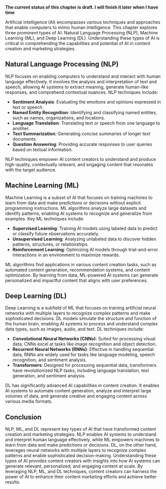 **The current status of this chapter is draft. I will finish it later when I have time**

Artificial intelligence (AI) encompasses various techniques and approaches that enable computers to mimic human intelligence. This chapter explores three prominent types of AI: Natural Language Processing (NLP), Machine Learning (ML), and Deep Learning (DL). Understanding these types of AI is critical in comprehending the capabilities and potential of AI in content creation and marketing strategies.

Natural Language Processing (NLP)
---------------------------------

NLP focuses on enabling computers to understand and interact with human language effectively. It involves the analysis and interpretation of text and speech, allowing AI systems to extract meaning, generate human-like responses, and comprehend contextual nuances. NLP techniques include:

* **Sentiment Analysis**: Evaluating the emotions and opinions expressed in text or speech.
* **Named Entity Recognition**: Identifying and classifying named entities, such as names, organizations, and locations.
* **Language Translation**: Translating text or speech from one language to another.
* **Text Summarization**: Generating concise summaries of longer text documents.
* **Question Answering**: Providing accurate responses to user queries based on textual information.

NLP techniques empower AI content creators to understand and produce high-quality, contextually relevant, and engaging content that resonates with the target audience.

Machine Learning (ML)
---------------------

Machine Learning is a subset of AI that focuses on training machines to learn from data and make predictions or decisions without explicit programming instructions. ML algorithms analyze large datasets and identify patterns, enabling AI systems to recognize and generalize from examples. Key ML techniques include:

* **Supervised Learning**: Training AI models using labeled data to predict or classify future observations accurately.
* **Unsupervised Learning**: Analyzing unlabeled data to discover hidden patterns, structures, or relationships.
* **Reinforcement Learning**: Optimizing AI models through trial-and-error interactions in an environment to maximize rewards.

ML algorithms find applications in various content creation tasks, such as automated content generation, recommendation systems, and content optimization. By learning from data, ML-powered AI systems can generate personalized and impactful content that aligns with user preferences.

Deep Learning (DL)
------------------

Deep Learning is a subfield of ML that focuses on training artificial neural networks with multiple layers to recognize complex patterns and make sophisticated decisions. DL models simulate the structure and function of the human brain, enabling AI systems to process and understand complex data types, such as images, audio, and text. DL techniques include:

* **Convolutional Neural Networks (CNNs)**: Suited for processing visual data, CNNs excel at tasks like image recognition and object detection.
* **Recurrent Neural Networks (RNNs)**: Effective in handling sequential data, RNNs are widely used for tasks like language modeling, speech recognition, and sentiment analysis.
* **Transformers**: Designed for processing sequential data, transformers have revolutionized NLP tasks, including language translation, text generation, and sentiment analysis.

DL has significantly advanced AI capabilities in content creation. It enables AI systems to automate content generation, analyze and interpret large volumes of data, and generate creative and engaging content across various media formats.

Conclusion
----------

NLP, ML, and DL represent key types of AI that have transformed content creation and marketing strategies. NLP enables AI systems to understand and interpret human language effectively, while ML empowers machines to learn from data and make predictions or decisions. DL, on the other hand, leverages neural networks with multiple layers to recognize complex patterns and enable sophisticated decision-making. Understanding these types of AI provides content creators with insights into how AI systems can generate relevant, personalized, and engaging content at scale. By leveraging NLP, ML, and DL techniques, content creators can harness the power of AI to enhance their content marketing efforts and achieve better results.
